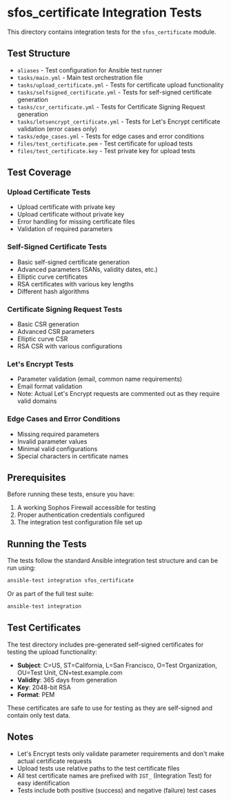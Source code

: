 # sfos_certificate Integration Tests

This directory contains integration tests for the `sfos_certificate` module.

## Test Structure

- `aliases` - Test configuration for Ansible test runner
- `tasks/main.yml` - Main test orchestration file
- `tasks/upload_certificate.yml` - Tests for certificate upload functionality
- `tasks/selfsigned_certificate.yml` - Tests for self-signed certificate generation
- `tasks/csr_certificate.yml` - Tests for Certificate Signing Request generation
- `tasks/letsencrypt_certificate.yml` - Tests for Let's Encrypt certificate validation (error cases only)
- `tasks/edge_cases.yml` - Tests for edge cases and error conditions
- `files/test_certificate.pem` - Test certificate for upload tests
- `files/test_certificate.key` - Test private key for upload tests

## Test Coverage

### Upload Certificate Tests
- Upload certificate with private key
- Upload certificate without private key
- Error handling for missing certificate files
- Validation of required parameters

### Self-Signed Certificate Tests
- Basic self-signed certificate generation
- Advanced parameters (SANs, validity dates, etc.)
- Elliptic curve certificates
- RSA certificates with various key lengths
- Different hash algorithms

### Certificate Signing Request Tests
- Basic CSR generation
- Advanced CSR parameters
- Elliptic curve CSR
- RSA CSR with various configurations

### Let's Encrypt Tests
- Parameter validation (email, common name requirements)
- Email format validation
- Note: Actual Let's Encrypt requests are commented out as they require valid domains

### Edge Cases and Error Conditions
- Missing required parameters
- Invalid parameter values
- Minimal valid configurations
- Special characters in certificate names

## Prerequisites

Before running these tests, ensure you have:

1. A working Sophos Firewall accessible for testing
2. Proper authentication credentials configured
3. The integration test configuration file set up

## Running the Tests

The tests follow the standard Ansible integration test structure and can be run using:

```bash
ansible-test integration sfos_certificate
```

Or as part of the full test suite:

```bash
ansible-test integration
```

## Test Certificates

The test directory includes pre-generated self-signed certificates for testing the upload functionality:

- **Subject**: C=US, ST=California, L=San Francisco, O=Test Organization, OU=Test Unit, CN=test.example.com
- **Validity**: 365 days from generation
- **Key**: 2048-bit RSA
- **Format**: PEM

These certificates are safe to use for testing as they are self-signed and contain only test data.

## Notes

- Let's Encrypt tests only validate parameter requirements and don't make actual certificate requests
- Upload tests use relative paths to the test certificate files
- All test certificate names are prefixed with `IGT_` (Integration Test) for easy identification
- Tests include both positive (success) and negative (failure) test cases